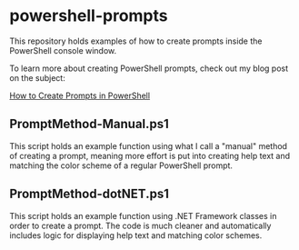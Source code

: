 # powershell-prompts

This repository holds examples of how to create prompts inside the PowerShell console window.

To learn more about creating PowerShell prompts, check out my blog post on the subject:

[How to Create Prompts in PowerShell](https://www.jeffbrown.tech/post/how-to-create-prompts-in-powershell)

## PromptMethod-Manual.ps1
This script holds an example function using what I call a "manual" method of creating a prompt, meaning more effort is put into creating help text and matching the color scheme of a regular PowerShell prompt.

## PromptMethod-dotNET.ps1
This script holds an example function using .NET Framework classes in order to create a prompt. The code is much cleaner and automatically includes logic for displaying help text and matching color schemes.